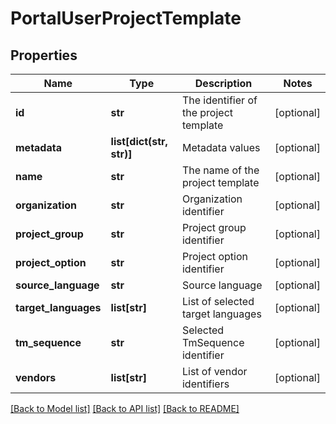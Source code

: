 # PortalUserProjectTemplate

## Properties
Name | Type | Description | Notes
------------ | ------------- | ------------- | -------------
**id** | **str** | The identifier of the project template | [optional] 
**metadata** | **list[dict(str, str)]** | Metadata values | [optional] 
**name** | **str** | The name of the project template | [optional] 
**organization** | **str** | Organization identifier | [optional] 
**project_group** | **str** | Project group identifier | [optional] 
**project_option** | **str** | Project option identifier | [optional] 
**source_language** | **str** | Source language | [optional] 
**target_languages** | **list[str]** | List of selected target languages | [optional] 
**tm_sequence** | **str** | Selected TmSequence identifier | [optional] 
**vendors** | **list[str]** | List of vendor identifiers | [optional] 

[[Back to Model list]](../README.md#documentation-for-models) [[Back to API list]](../README.md#documentation-for-api-endpoints) [[Back to README]](../README.md)


